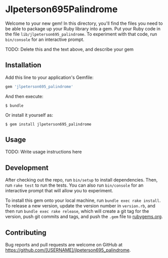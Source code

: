 # Jlpeterson695Palindrome

Welcome to your new gem! In this directory, you'll find the files you need to be able to package up your Ruby library into a gem. Put your Ruby code in the file `lib/jlpeterson695_palindrome`. To experiment with that code, run `bin/console` for an interactive prompt.

TODO: Delete this and the text above, and describe your gem

## Installation

Add this line to your application's Gemfile:

```ruby
gem 'jlpeterson695_palindrome'
```

And then execute:

    $ bundle

Or install it yourself as:

    $ gem install jlpeterson695_palindrome

## Usage

TODO: Write usage instructions here

## Development

After checking out the repo, run `bin/setup` to install dependencies. Then, run `rake test` to run the tests. You can also run `bin/console` for an interactive prompt that will allow you to experiment.

To install this gem onto your local machine, run `bundle exec rake install`. To release a new version, update the version number in `version.rb`, and then run `bundle exec rake release`, which will create a git tag for the version, push git commits and tags, and push the `.gem` file to [rubygems.org](https://rubygems.org).

## Contributing

Bug reports and pull requests are welcome on GitHub at https://github.com/[USERNAME]/jlpeterson695_palindrome.
